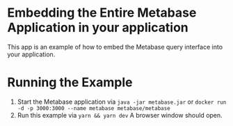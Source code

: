 # Embedding the Entire Metabase Application in your application
This app is an example of how to embed the Metabase query interface into your application.

# Running the Example

1. Start the Metabase application via `java -jar metabase.jar` or `docker run -d -p 3000:3000 --name metabase metabase/metabase`
2. Run this example via `yarn && yarn dev`
A browser window should open.

